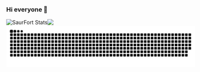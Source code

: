 
### Hi everyone 👋
<img align="left" alt="SaurFort Stats" src="https://github-readme-stats.vercel.app/api?username=SaurFort&show_icons=true&count_private=true&title_color=ecfffd&text_color=0a8cf2&icon_color=bf3aff&border_color=161b22&bg_color=0d1117#gh-dark-mode-only" />
<img src="https://github-readme-stats.vercel.app/api/top-langs/?username=SaurFort&count_private=true&title_color=ecfffd&text_color=0a8cf2&icon_color=bf3aff&border_color=161b22&bg_color=0d1117&langs_count=10" />
<picture>
  <source media="(prefers-color-scheme: dark)" srcset="https://raw.githubusercontent.com/platane/platane/output/github-contribution-grid-snake-dark.svg">
  <source media="(prefers-color-scheme: light)" srcset="https://raw.githubusercontent.com/platane/platane/output/github-contribution-grid-snake.svg">
  <img alt="github contribution grid snake animation" src="https://raw.githubusercontent.com/platane/platane/output/github-contribution-grid-snake.svg">
</picture>
